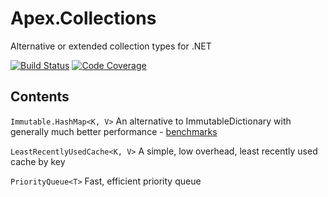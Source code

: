 # Apex.Collections
Alternative or extended collection types for .NET

[![Build Status](https://numenfall.visualstudio.com/Games/_apis/build/status/Apex.Collections-CI?branchName=master)](https://numenfall.visualstudio.com/Games/_build/latest?definitionId=6&branchName=master)
[![Code Coverage](https://img.shields.io/azure-devops/coverage/numenfall/Libraries/8/master.svg)](https://numenfall.visualstudio.com/Games/_build/latest?definitionId=6&branchName=master)

## Contents

`Immutable.HashMap<K, V>` An alternative to ImmutableDictionary with generally much better performance - [benchmarks](Benchmarks/Benchmarks.md)

`LeastRecentlyUsedCache<K, V>` A simple, low overhead, least recently used cache by key

`PriorityQueue<T>` Fast, efficient priority queue

